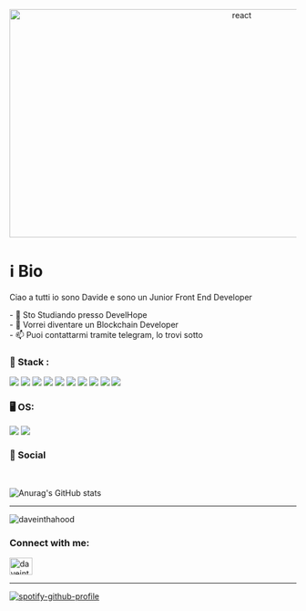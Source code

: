 <p align="center">
<a href="https://google.com" target="_blank" rel="noreferrer"> <img src="https://c4.wallpaperflare.com/wallpaper/701/872/935/mr-robot-tv-series-hello-friend-elliot-mr-robot-hd-wallpaper-preview.jpg" alt="react" width="800" height="400"/> </a>


</p>

<h1 align="left"><strong> ℹ️ Bio </strong></h1> 
<p> Ciao a tutti io sono Davide e sono un Junior Front End Developer</p>
- 🌱 Sto Studiando presso DevelHope <br>
- 🤔 Vorrei diventare un Blockchain Developer <br>
- 📫 Puoi contattarmi tramite telegram, lo trovi sotto


<h3 align="left"> 🔑 Stack : </h3>
<p align="left">
<img src="https://img.shields.io/badge/git-%23F05033.svg?style=for-the-badge&logo=git&logoColor=white">
<img src="https://img.shields.io/badge/html5-%23E34F26.svg?style=for-the-badge&logo=html5&logoColor=white">
<img src="https://img.shields.io/badge/tailwindcss-%2338B2AC.svg?style=for-the-badge&logo=tailwind-css&logoColor=white">
<img src="https://img.shields.io/badge/javascript-%23323330.svg?style=for-the-badge&logo=javascript&logoColor=%23F7DF1E">
<img src="https://img.shields.io/badge/react-%2320232a.svg?style=for-the-badge&logo=react&logoColor=%2361DAFB">
<img src="https://img.shields.io/badge/node.js-6DA55F?style=for-the-badge&logo=node.js&logoColor=white">
<img src="https://img.shields.io/badge/MongoDB-%234ea94b.svg?style=for-the-badge&logo=mongodb&logoColor=white">
<img src="https://img.shields.io/badge/Postman-FF6C37?style=for-the-badge&logo=postman&logoColor=white">
<img src="https://img.shields.io/badge/netlify-%23000000.svg?style=for-the-badge&logo=netlify&logoColor=#00C7B7")>
<img src="https://img.shields.io/badge/vercel-%23000000.svg?style=for-the-badge&logo=vercel&logoColor=white">
</p>

<h3> 🖥️ OS:</h3>
<p align="left"> 
<img src="https://img.shields.io/badge/Windows-0078D6?style=for-the-badge&logo=windows&logoColor=white">
<img src="https://img.shields.io/badge/Kali-268BEE?style=for-the-badge&logo=kalilinux&logoColor=white">
</p>

<h3> 📱  Social </h3>
<p align="left"> 
<img src="">
<img src="">
<img src="">
</p>

![Anurag's GitHub stats](https://github-readme-stats.vercel.app/api?username=daveinthahood&show_icons=true&theme=radical)


<!--
**daveinthahood/daveinthahood** is a ✨ _special_ ✨ repository because its `README.md` (this file) appears on your GitHub profile.

Here are some ideas to get you started:

- 🔭 I’m currently working on ...
- 🌱 I’m currently learning ...
- 👯 I’m looking to collaborate on ...
- 🤔 I’m looking for help with ...
- 💬 Ask me about ...
- 📫 How to reach me: ...
- 😄 Pronouns: ...
- ⚡ Fun fact: ...

-->
<hr>
<p align="left"> <img src="https://komarev.com/ghpvc/?username=daveinthahood&label=Profile%20views&color=0e75b6&style=flat" alt="daveinthahood" /> </p>



<h3 align="left">Connect with me:</h3>
<p align="left">
<a href="https://twitter.com/daveinthahood" target="blank"><img align="center" src="https://raw.githubusercontent.com/rahuldkjain/github-profile-readme-generator/master/src/images/icons/Social/twitter.svg" alt="daveinthahood" height="30" width="40" /></a>
</p> <hr>



[![spotify-github-profile](https://spotify-github-profile.vercel.app/api/view?uid=7x9jmrmkvst4llrdhbw26kfgw&cover_image=true&theme=novatorem&show_offline=false&background_color=121212&interchange=false&bar_color=53b14f&bar_color_cover=false)](https://github.com/kittinan/spotify-github-profile) 






